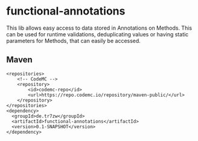 # functional-annotations
This lib allows easy access to data stored in Annotations on Methods. This can be used for runtime validations, deduplicating values or having static parameters for Methods, that can easily be accessed.

## Maven

```
<repositories>
    <!-- CodeMC -->
    <repository>
        <id>codemc-repo</id>
        <url>https://repo.codemc.io/repository/maven-public/</url>
    </repository>
</repositories>
<dependency>
  <groupId>de.tr7zw</groupId>
  <artifactId>functional-annotations</artifactId>
  <version>0.1-SNAPSHOT</version>
</dependency>
```
